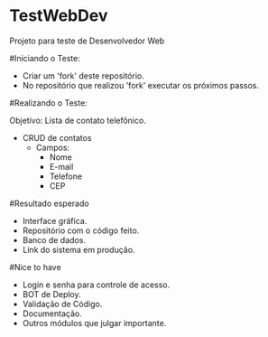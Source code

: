 # TestWebDev
Projeto para teste de Desenvolvedor Web

#Iniciando o Teste:

* Criar um 'fork' deste repositório.
* No repositório que realizou 'fork' executar os próximos passos.

#Realizando o Teste:

Objetivo: Lista de contato telefônico.

* CRUD de contatos
  * Campos:
    * Nome
    * E-mail
    * Telefone
    * CEP

#Resultado esperado
  
* Interface gráfica.
* Repositório com o código feito.
* Banco de dados.
* Link do sistema em produção.

#Nice to have

* Login e senha para controle de acesso.
* BOT de Deploy.
* Validação de Código.
* Documentação.
* Outros módulos que julgar importante.

